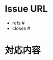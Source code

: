 # Issue URL
<!-- 対象のIssueに関連付けるときにはref #xxx を使ってください。 -->
<!-- この Pull Request をマージしたいときに対象の Issue をクローズしたいときには closes #xxx を使ってください。 -->

- refs #
- closes #

# 対応内容
<!-- この Pull Request で対応した内容を簡単に記載してください。 -->
<!-- Issue の一部のみ対応した場合や、後続の対応が必要な時には、その旨を記載してください。 -->
<!-- 必要に応じて箇条書きやキャプチャ画像・動画などで説明してください。 -->